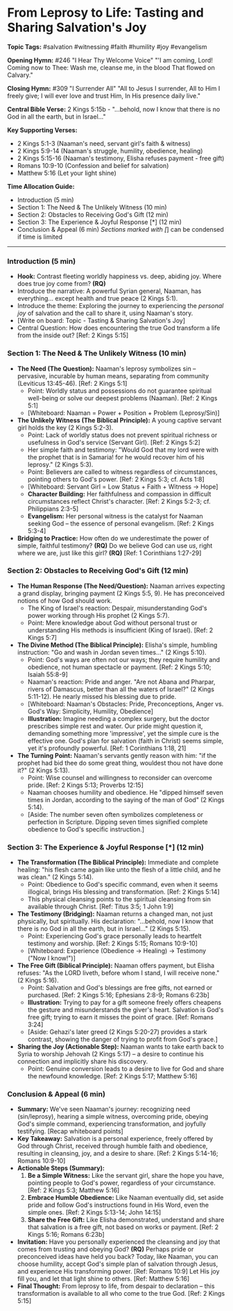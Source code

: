 # From Leprosy to Life: Tasting and Sharing Salvation's Joy

**Topic Tags:** #salvation #witnessing #faith #humility #joy #evangelism

**Opening Hymn:** #246 "I Hear Thy Welcome Voice"
"'I am coming, Lord! Coming now to Thee: Wash me, cleanse me, in the blood That flowed on Calvary."

**Closing Hymn:** #309 "I Surrender All"
"All to Jesus I surrender, All to Him I freely give; I will ever love and trust Him, In His presence daily live."

**Central Bible Verse:** 2 Kings 5:15b - "...behold, now I know that there is no God in all the earth, but in Israel..."

**Key Supporting Verses:**
*   2 Kings 5:1-3 (Naaman's need, servant girl's faith & witness)
*   2 Kings 5:9-14 (Naaman's struggle, humility, obedience, healing)
*   2 Kings 5:15-16 (Naaman's testimony, Elisha refuses payment - free gift)
*   Romans 10:9-10 (Confession and belief for salvation)
*   Matthew 5:16 (Let your light shine)

**Time Allocation Guide:**
- Introduction (5 min)
- Section 1: The Need & The Unlikely Witness (10 min)
- Section 2: Obstacles to Receiving God's Gift (12 min)
- Section 3: The Experience & Joyful Response [*] (12 min)
- Conclusion & Appeal (6 min)
*Sections marked with [*] can be condensed if time is limited

---

### Introduction (5 min)

-   **Hook:** Contrast fleeting worldly happiness vs. deep, abiding joy. Where does true joy come from? **(RQ)**
-   Introduce the narrative: A powerful Syrian general, Naaman, has everything... except health and true peace (2 Kings 5:1).
-   Introduce the theme: Exploring the journey to experiencing the *personal joy* of salvation and the call to share it, using Naaman's story.
-   [Write on board: Topic - Tasting & Sharing Salvation's Joy]
-   Central Question: How does encountering the true God transform a life from the inside out? [Ref: 2 Kings 5:15]

### Section 1: The Need & The Unlikely Witness (10 min)

-   **The Need (The Question):** Naaman's leprosy symbolizes sin – pervasive, incurable by human means, separating from community (Leviticus 13:45-46). [Ref: 2 Kings 5:1]
    -   Point: Worldly status and possessions do not guarantee spiritual well-being or solve our deepest problems (Naaman). [Ref: 2 Kings 5:1]
    -   [Whiteboard: Naaman = Power + Position + Problem (Leprosy/Sin)]
-   **The Unlikely Witness (The Biblical Principle):** A young captive servant girl holds the key (2 Kings 5:2-3).
    -   Point: Lack of worldly status does not prevent spiritual richness or usefulness in God's service (Servant Girl). [Ref: 2 Kings 5:2]
    -   Her simple faith and testimony: "Would God that my lord were with the prophet that is in Samaria! for he would recover him of his leprosy." (2 Kings 5:3).
    -   Point: Believers are called to witness regardless of circumstances, pointing others to God's power. [Ref: 2 Kings 5:3; cf. Acts 1:8]
    -   [Whiteboard: Servant Girl = Low Status + Faith + Witness -> Hope]
    -   **Character Building:** Her faithfulness and compassion in difficult circumstances reflect Christ's character. [Ref: 2 Kings 5:2-3; cf. Philippians 2:3-5]
    -   **Evangelism:** Her personal witness is the catalyst for Naaman seeking God – the essence of personal evangelism. [Ref: 2 Kings 5:3-4]
-   **Bridging to Practice:** How often do we underestimate the power of simple, faithful testimony? **(RQ)** Do we believe God can use *us*, right where we are, just like this girl? **(RQ)** [Ref: 1 Corinthians 1:27-29]

### Section 2: Obstacles to Receiving God's Gift (12 min)

-   **The Human Response (The Need/Question):** Naaman arrives expecting a grand display, bringing payment (2 Kings 5:5, 9). He has preconceived notions of how God should work.
    -   The King of Israel's reaction: Despair, misunderstanding God's power working through His prophet (2 Kings 5:7).
    -   Point: Mere knowledge about God without personal trust or understanding His methods is insufficient (King of Israel). [Ref: 2 Kings 5:7]
-   **The Divine Method (The Biblical Principle):** Elisha's simple, humbling instruction: "Go and wash in Jordan seven times..." (2 Kings 5:10).
    -   Point: God's ways are often not our ways; they require humility and obedience, not human spectacle or payment. [Ref: 2 Kings 5:10; Isaiah 55:8-9]
    -   Naaman's reaction: Pride and anger. "Are not Abana and Pharpar, rivers of Damascus, better than all the waters of Israel?" (2 Kings 5:11-12). He nearly missed his blessing due to pride.
    -   [Whiteboard: Naaman's Obstacles: Pride, Preconceptions, Anger vs. God's Way: Simplicity, Humility, Obedience]
    -   **Illustration:** Imagine needing a complex surgery, but the doctor prescribes simple rest and water. Our pride might question it, demanding something more 'impressive', yet the simple cure is the effective one. God's plan for salvation (faith in Christ) seems simple, yet it's profoundly powerful. [Ref: 1 Corinthians 1:18, 21]
-   **The Turning Point:** Naaman's servants gently reason with him: "if the prophet had bid thee do some great thing, wouldest thou not have done it?" (2 Kings 5:13).
    -   Point: Wise counsel and willingness to reconsider can overcome pride. [Ref: 2 Kings 5:13; Proverbs 12:15]
    -   Naaman chooses humility and obedience. He "dipped himself seven times in Jordan, according to the saying of the man of God" (2 Kings 5:14).
    -   [Aside: The number seven often symbolizes completeness or perfection in Scripture. Dipping seven times signified complete obedience to God's specific instruction.]

### Section 3: The Experience & Joyful Response [*] (12 min)

-   **The Transformation (The Biblical Principle):** Immediate and complete healing: "his flesh came again like unto the flesh of a little child, and he was clean." (2 Kings 5:14).
    -   Point: Obedience to God's specific command, even when it seems illogical, brings His blessing and transformation. [Ref: 2 Kings 5:14]
    -   This physical cleansing points to the spiritual cleansing from sin available through Christ. [Ref: Titus 3:5; 1 John 1:9]
-   **The Testimony (Bridging):** Naaman returns a changed man, not just physically, but spiritually. His declaration: "...behold, now I know that there is no God in all the earth, but in Israel..." (2 Kings 5:15).
    -   Point: Experiencing God's grace personally leads to heartfelt testimony and worship. [Ref: 2 Kings 5:15; Romans 10:9-10]
    -   [Whiteboard: Experience (Obedience -> Healing) -> Testimony ("Now I know!")]
-   **The Free Gift (Biblical Principle):** Naaman offers payment, but Elisha refuses: "As the LORD liveth, before whom I stand, I will receive none." (2 Kings 5:16).
    -   Point: Salvation and God's blessings are free gifts, not earned or purchased. [Ref: 2 Kings 5:16; Ephesians 2:8-9; Romans 6:23b]
    -   **Illustration:** Trying to pay for a gift someone freely offers cheapens the gesture and misunderstands the giver's heart. Salvation is God's free gift; trying to earn it misses the point of grace. [Ref: Romans 3:24]
    -   [Aside: Gehazi's later greed (2 Kings 5:20-27) provides a stark contrast, showing the danger of trying to profit from God's grace.]
-   **Sharing the Joy (Actionable Step):** Naaman wants to take earth back to Syria to worship Jehovah (2 Kings 5:17) – a desire to continue his connection and implicitly share his discovery.
    -   Point: Genuine conversion leads to a desire to live for God and share the newfound knowledge. [Ref: 2 Kings 5:17; Matthew 5:16]

### Conclusion & Appeal (6 min)

-   **Summary:** We've seen Naaman's journey: recognizing need (sin/leprosy), hearing a simple witness, overcoming pride, obeying God's simple command, experiencing transformation, and joyfully testifying. [Recap whiteboard points]
-   **Key Takeaway:** Salvation is a personal experience, freely offered by God through Christ, received through humble faith and obedience, resulting in cleansing, joy, and a desire to share. [Ref: 2 Kings 5:14-16; Romans 10:9-10]
-   **Actionable Steps (Summary):**
    1.  **Be a Simple Witness:** Like the servant girl, share the hope you have, pointing people to God's power, regardless of your circumstance. [Ref: 2 Kings 5:3; Matthew 5:16]
    2.  **Embrace Humble Obedience:** Like Naaman eventually did, set aside pride and follow God's instructions found in His Word, even the simple ones. [Ref: 2 Kings 5:13-14; John 14:15]
    3.  **Share the Free Gift:** Like Elisha demonstrated, understand and share that salvation is a free gift, not based on works or payment. [Ref: 2 Kings 5:16; Romans 6:23b]
-   **Invitation:** Have you personally experienced the cleansing and joy that comes from trusting and obeying God? **(RQ)** Perhaps pride or preconceived ideas have held you back? Today, like Naaman, you can choose humility, accept God's simple plan of salvation through Jesus, and experience His transforming power. [Ref: Romans 10:9] Let His joy fill you, and let that light shine to others. [Ref: Matthew 5:16]
-   **Final Thought:** From leprosy to life, from despair to declaration – this transformation is available to all who come to the true God. [Ref: 2 Kings 5:15]